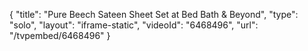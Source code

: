 {
    "title": "Pure Beech Sateen Sheet Set at Bed Bath & Beyond",
    "type": "solo",
    "layout": "iframe-static",
    "videoId": "6468496",
    "url": "\/tvpembed\/6468496"
}